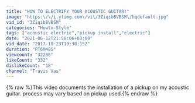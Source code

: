 ```yaml
---
title: "HOW TO ELECTRIFY YOUR ACOUSTIC GUITAR!"
image: "https:\/\/i.ytimg.com\/vi\/3Ziqib8VBSM\/hqdefault.jpg"
vid_id: "3Ziqib8VBSM"
categories: "Howto-Style"
tags: ["acoustic electric","pickup install","electric"]
date: "2021-06-12T21:58:06+03:00"
vid_date: "2017-10-23T19:30:15Z"
duration: "PT6M48S"
viewcount: "32286"
likeCount: "332"
dislikeCount: "18"
channel: "Travis Vas"
---
```

{% raw %}This video documents the installation of a pickup on my acoustic guitar. process may vary based on pickup used.{% endraw %}
